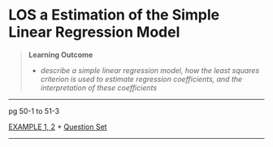 # LOS a Estimation of the Simple Linear Regression Model

> **Learning Outcome**
> 
> - *describe a simple linear regression model, how the least squares criterion is used to estimate regression coefficients, and the interpretation of these coefficients*

---

pg 50-1 to 51-3

[EXAMPLE 1, 2](https://study.cfainstitute.org/app/cfa-program-level-i-for-august-2025#read/section/estimation-of-the-simple-linear-regression-model-1) + [Question Set](https://study.cfainstitute.org/app/cfa-program-level-i-for-august-2025#read/section/estimation-of-the-simple-linear-regression-model-1)

---